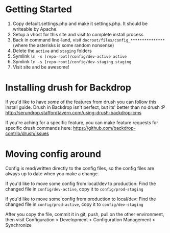 # Getting Started

1. Copy default.settings.php and make it settings.php. It should be writeable by Apache.
2. Setup a vhost for this site and visit to complete install process
3. Back in command line-land, visit `docroot/files/config_***************` (where the asterisks is some random nonsense)
4. Delete the `active` and `staging` folders
5. Symlink `ln -s [repo-root]/config/dev-active active`
6. Symlink `ln -s [repo-root]/config/dev-staging staging`
7. Visit site and be awesome!

# Installing drush for Backdrop

If you'd like to have *some* of the features from drush you can follow this install guide. Drush in Backdrop isn't perfect, but its' better than no drush :P
http://serundrop.staffordtavern.com/using-drush-backdrop-cms

If you're aching for a specific feature, you can make feature requests for specific drush commands here:
https://github.com/backdrop-contrib/drush/issues

# Moving config around
Config is read/written directly to the config files, so the config files are always up to date when you make a change.

If you'd like to move some config from local/dev to production:
Find the changed file in `config/dev-active`, copy it to `config/prod-staging`

If you'd like to move some config from production to local/dev:
Find the changed file in `config/prod-active`, copy it to `config/dev-staging`

After you copy the file, commit it in git, push, pull on the other environment, then visit Configuration > Development > Configuration Management > Synchronize

